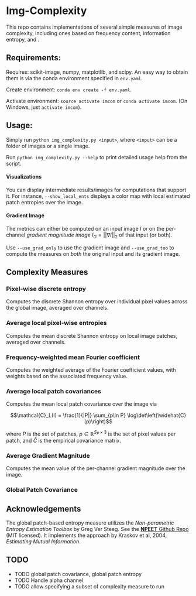 # Img-Complexity

This repo contains implementations of several simple measures of image complexity,
including ones based on frequency content, information entropy, and .

## Requirements: 

Requires: scikit-image, numpy, matplotlib, and scipy.
An easy way to obtain them is via the conda environment specified in `env.yaml`.

Create environment: `conda env create -f env.yaml`.

Activate environment: `source activate imcom` or `conda activate imcom`.
(On Windows, just `activate imcom`).

## Usage:

Simply run `python img_complexity.py <input>`, where `<input>` can be a folder of images or a single image.

Run `python img_complexity.py --help` to print detailed usage help from the script.

#### Visualizations

You can display intermediate results/images for computations that support it.
For instance, `--show_local_ents` displays a color map with local estimated patch entropies over the image.

#### Gradient Image

The metrics can either be computed on an input image $`I`$ or on the per-channel *gradient magnitude image* 
$`I_G=||\nabla I||_2`$ of that input (or both).

Use `--use_grad_only` to use the gradient image and `--use_grad_too` to compute the measures on *both* the original input and its gradient image.

## Complexity Measures

### Pixel-wise discrete entropy

Computes the discrete Shannon entropy over individual pixel values across the global image, averaged over channels.

### Average local pixel-wise entropies

Computes the mean discrete Shannon entropy on local image patches, averaged over channels.

### Frequency-weighted mean Fourier coefficient

Computes the weighted average of the Fourier coefficient values, with weights based on the associated frequency value.

### Average local patch covariances

Computes the mean local patch covariance over the image via 
```math
\mathcal{C}_L(I) = \frac{1}{|P|} \sum_{p\in P} \log\det\left(\widehat{C}(p)\right)
```
where $`P`$ is the set of patches, $`p\in\mathbb{R}^{S_P \times 3}`$ is the set of pixel values per patch, and $`\widehat{C}`$ is the empirical covariance matrix.

### Average Gradient Magnitude

Computes the mean value of the per-channel gradient magnitude over the image.

### Global Patch Covariance


## Acknowledgements

The global patch-based entropy measure utilizes the *Non-parametric Entropy Estimation Toolbox* by Greg Ver Steeg. 
See the [**NPEET** Github Repo](https://github.com/gregversteeg/NPEET) (MIT licensed).
It implements the approach by Kraskov et al, 2004, *Estimating Mutual Information*.


## TODO

- TODO global patch covariance, global patch entropy
- TODO Handle alpha channel
- TODO allow specifying a subset of complexity measure to run



